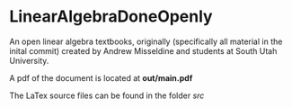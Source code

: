 # LinearAlgebraDoneOpenly
An open linear algebra textbooks, originally (specifically all material in the inital commit) created by Andrew Misseldine and students at South Utah University.

A pdf of the document is located at **out/main.pdf**

The LaTex source files can be found in the folder *src*
